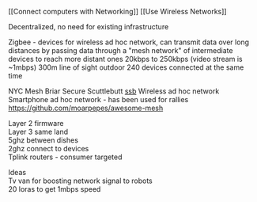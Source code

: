 [[Connect computers with Networking]] [[Use Wireless Networks]]

Decentralized, no need for existing infrastructure

Zigbee - devices for wireless ad hoc network, can transmit data over long distances by passing data through a "mesh network" of intermediate devices to reach more distant ones
20kbps to 250kbps (video stream is ~1mbps)
300m line of sight outdoor
240 devices connected at the same time

NYC Mesh
Briar
Secure Scuttlebutt [ssb](https://github.com/ssbc/ssb-server)
Wireless ad hoc network
Smartphone ad hoc network - has been used for rallies
https://github.com/moarpepes/awesome-mesh

Layer 2 firmware  
Layer 3 same land  
5ghz between dishes  
2ghz connect to devices  
Tplink routers - consumer targeted  
  
Ideas  
Tv van for boosting network signal to robots  
20 loras to get 1mbps speed